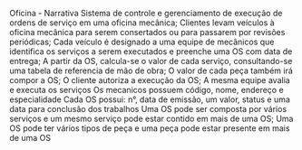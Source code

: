 Oficina - Narrativa
Sistema de controle e gerenciamento de execução de ordens de serviço em uma oficina mecânica;
Clientes levam veículos à oficina mecânica para serem consertados ou para passarem por revisões periódicas;
Cada veículo é designado a uma equipe de mecânicos que identifica os serviços a serem executados e preenche uma OS com data de entrega;
A partir da OS, calcula-se o valor de cada serviço, consultando-se uma tabela de referencia de mão de obra;
O valor de cada peça também irá compor a OS;
O cliente autoriza a execução da OS;
A mesma equipe avalia e executa os serviços
Os mecanicos possuem código, nome, endereço e especialidade
Cada OS possui: n°, data de emissão, um valor, status e uma data para conclusão dos trabalhos
Uma OS pode ser composta por vários serviços e um mesmo serviço pode estar contido em mais de uma OS;
Uma OS pode ter vários tipos de peça e uma peça pode estar presente em mais de uma OS
